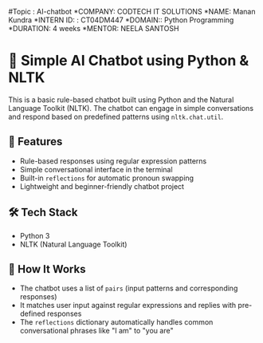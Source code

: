 #Topic : AI-chatbot
*COMPANY: CODTECH IT SOLUTIONS 
*NAME: Manan Kundra 
*INTERN ID: : CT04DM447 
*DOMAIN:: Python Programming 
*DURATION: 4 weeks *MENTOR: NEELA SANTOSH

# 🤖 Simple AI Chatbot using Python & NLTK

This is a basic rule-based chatbot built using Python and the Natural Language Toolkit (NLTK). The chatbot can engage in simple conversations and respond based on predefined patterns using `nltk.chat.util`.

## 🧠 Features

- Rule-based responses using regular expression patterns
- Simple conversational interface in the terminal
- Built-in `reflections` for automatic pronoun swapping
- Lightweight and beginner-friendly chatbot project

## 🛠 Tech Stack

- Python 3
- NLTK (Natural Language Toolkit)

## 🔧 How It Works

- The chatbot uses a list of `pairs` (input patterns and corresponding responses)
- It matches user input against regular expressions and replies with pre-defined responses
- The `reflections` dictionary automatically handles common conversational phrases like "I am" to "you are"
